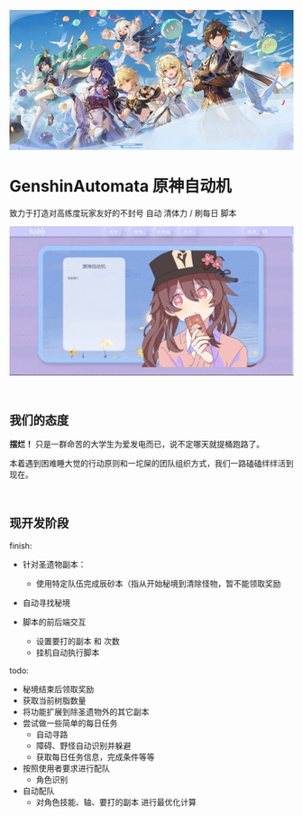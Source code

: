 ![head](profile/head.png)

# GenshinAutomata 原神自动机

致力于打造对高练度玩家友好的不封号 自动 清体力 / 刷每日 脚本

![visual](profile/visual.png)

<br>

## 我们的态度

**摆烂！** 只是一群命苦的大学生为爱发电而已，说不定哪天就提桶跑路了。

本着遇到困难睡大觉的行动原则和一坨屎的团队组织方式，我们一路磕磕绊绊活到现在。

<br>

## 现开发阶段

finish:
- 针对圣遗物副本：
  - 使用特定队伍完成辰砂本（指从开始秘境到清除怪物，暂不能领取奖励

- 自动寻找秘境
- 脚本的前后端交互
  - 设置要打的副本 和 次数
  - 挂机自动执行脚本

todo:
- 秘境结束后领取奖励
- 获取当前树脂数量
- 将功能扩展到除圣遗物外的其它副本
- 尝试做一些简单的每日任务
  - 自动寻路
  - 障碍、野怪自动识别并躲避
  - 获取每日任务信息，完成条件等等
- 按照使用者要求进行配队
  - 角色识别
- 自动配队
  - 对角色技能、轴、要打的副本 进行最优化计算

